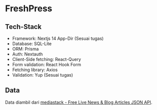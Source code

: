 # FreshPress

## Tech-Stack

- Framework: Nextjs 14 App-Dir (Sesuai tugas)
- Database: SQL-Lite
- ORM: Prisma
- Auth: Nextauth
- Client-Side fetching: React-Query
- Form validation: React Hook Form
- Fetching library: Axios
- Validation: Yup (Sesuai tugas)

## Data

Data diambil dari [mediastack - Free Live News & Blog Articles JSON API](https://mediastack.com/).
